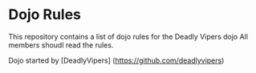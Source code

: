 Dojo Rules
==========

This repository contains a list of dojo rules for the Deadly Vipers dojo
All members shoudl read the rules.

Dojo started by [DeadlyVipers] (https://github.com/deadlyvipers)
